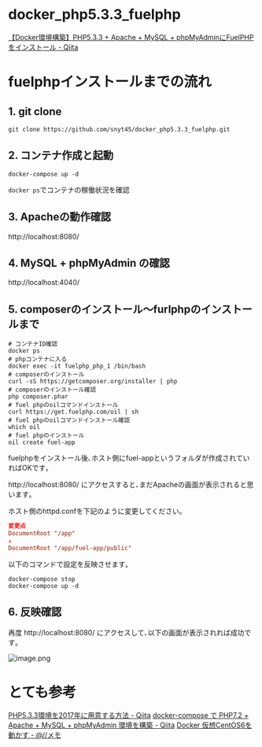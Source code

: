 # docker_php5.3.3_fuelphp
[【Docker環境構築】PHP5\.3\.3 \+ Apache \+ MySQL \+ phpMyAdminにFuelPHPをインストール \- Qiita](https://qiita.com/snyt45/items/b54ce2ac5be2a474d9b6)

# fuelphpインストールまでの流れ
## 1. git clone
```
git clone https://github.com/snyt45/docker_php5.3.3_fuelphp.git
```

## 2. コンテナ作成と起動
```
docker-compose up -d
```
`docker ps`でコンテナの稼働状況を確認

## 3. Apacheの動作確認
http://localhost:8080/

## 4. MySQL + phpMyAdmin の確認
http://localhost:4040/

## 5. composerのインストール～furlphpのインストールまで
```
# コンテナID確認
docker ps
# phpコンテナに入る
docker exec -it fuelphp_php_1 /bin/bash
# composerのインストール
curl -sS https://getcomposer.org/installer | php
# composerのインストール確認
php composer.phar
# fuel phpのoilコマンドインストール
curl https://get.fuelphp.com/oil | sh
# fuel phpのoilコマンドインストール確認
which oil
# fuel phpのインストール
oil create fuel-app
```

fuelphpをインストール後､ホスト側にfuel-appというフォルダが作成されていればOKです｡

http://localhost:8080/ にアクセスすると､まだApacheの画面が表示されると思います｡

ホスト側のhttpd.confを下記のように変更してください｡

```httpd.conf
変更点
DocumentRoot "/app"
↓
DocumentRoot "/app/fuel-app/public"
```

以下のコマンドで設定を反映させます｡

```
docker-compose stop
docker-compose up -d
```


## 6. 反映確認
再度 http://localhost:8080/ にアクセスして､以下の画面が表示されれば成功です｡

![image.png](https://qiita-image-store.s3.ap-northeast-1.amazonaws.com/0/163887/584f6e04-8a32-98bf-f696-cad1160af4c6.png)


# とても参考
[PHP5\.3\.3環境を2017年に用意する方法 \- Qiita](https://qiita.com/suin/items/b13df0febf02a61cb5c5)
[docker\-compose で PHP7\.2 \+ Apache \+ MySQL \+ phpMyAdmin 環境を構築 \- Qiita](https://qiita.com/naente_dev/items/d259ea84c172deeff7d8)
[Docker 仮想CentOS6を動かす \- @//メモ](https://hondou.homedns.org/pukiwiki/index.php?Docker%20%B2%BE%C1%DBCentOS6%A4%F2%C6%B0%A4%AB%A4%B9)
